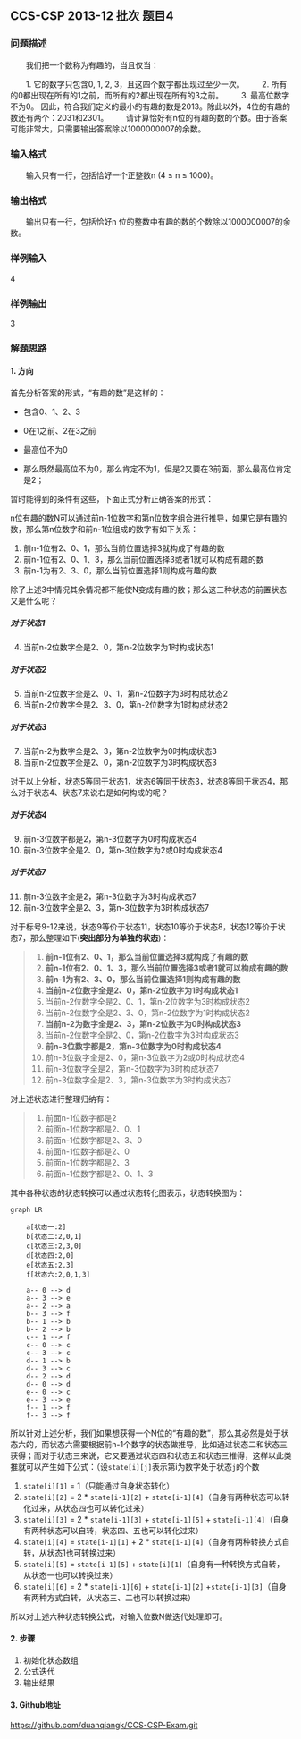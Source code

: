 ## CCS-CSP 2013-12 批次 题目4 

### 问题描述

　　我们把一个数称为有趣的，当且仅当：

  　　1. 它的数字只包含0, 1, 2, 3，且这四个数字都出现过至少一次。
  　　2. 所有的0都出现在所有的1之前，而所有的2都出现在所有的3之前。
  　　3. 最高位数字不为0。
       因此，符合我们定义的最小的有趣的数是2013。除此以外，4位的有趣的数还有两个：2031和2301。
       　　请计算恰好有n位的有趣的数的个数。由于答案可能非常大，只需要输出答案除以1000000007的余数。

### 输入格式

　　输入只有一行，包括恰好一个正整数n (4 ≤ n ≤ 1000)。

### 输出格式

　　输出只有一行，包括恰好n 位的整数中有趣的数的个数除以1000000007的余数。

### 样例输入

4

### 样例输出

3

### 解题思路

#### 1. 方向

首先分析答案的形式，“有趣的数”是这样的：

- 包含0、1、2、3
- 0在1之前、2在3之前
- 最高位不为0

- 那么既然最高位不为0，那么肯定不为1，但是2又要在3前面，那么最高位肯定是2；

暂时能得到的条件有这些，下面正式分析正确答案的形式：

n位有趣的数N可以通过前n-1位数字和第n位数字组合进行推导，如果它是有趣的数，那么第n位数字和前n-1位组成的数字有如下关系：

1. 前n-1位有2、0、1，那么当前位置选择3就构成了有趣的数
2. 前n-1位有2、0、1、3，那么当前位置选择3或者1就可以构成有趣的数
3. 前n-1为有2、3、0，那么当前位置选择1则构成有趣的数

除了上述3中情况其余情况都不能使N变成有趣的数；那么这三种状态的前置状态又是什么呢？

##### 对于状态1

4. 当前n-2位数字全是2、0，第n-2位数字为1时构成状态1

##### 对于状态2

5. 当前n-2位数字全是2、0、1，第n-2位数字为3时构成状态2
6. 当前n-2位数字全是2、3、0，第n-2位数字为1时构成状态2

##### 对于状态3

7. 当前n-2为数字全是2、3，第n-2位数字为0时构成状态3
8. 当前n-2位数字全是2、0，第n-2位数字为3时构成状态3

对于以上分析，状态5等同于状态1，状态6等同于状态3，状态8等同于状态4，那么对于状态4、状态7来说右是如何构成的呢？

##### 对于状态4

9. 前n-3位数字都是2，第n-3位数字为0时构成状态4
10. 前n-3位数字全是2、0，第n-3位数字为2或0时构成状态4

##### 对于状态7

11. 前n-3位数字全是2，第n-3位数字为3时构成状态7
12. 前n-3位数字全是2、3，第n-3位数字为3时构成状态7

对于标号9-12来说，状态9等价于状态11，状态10等价于状态8，状态12等价于状态7，那么整理如下(**突出部分为单独的状态**)：

> 1. **前n-1位有2、0、1，那么当前位置选择3就构成了有趣的数**
> 2. **前n-1位有2、0、1、3，那么当前位置选择3或者1就可以构成有趣的数**
> 3. **前n-1为有2、3、0，那么当前位置选择1则构成有趣的数**
> 4. **当前n-2位数字全是2、0，第n-2位数字为1时构成状态1**
> 5. 当前n-2位数字全是2、0、1，第n-2位数字为3时构成状态2
> 6. 当前n-2位数字全是2、3、0，第n-2位数字为1时构成状态2
> 7. **当前n-2为数字全是2、3，第n-2位数字为0时构成状态3**
> 8. 当前n-2位数字全是2、0，第n-2位数字为3时构成状态3
> 9. **前n-3位数字都是2，第n-3位数字为0时构成状态4**
> 10. 前n-3位数字全是2、0，第n-3位数字为2或0时构成状态4
> 11. 前n-3位数字全是2，第n-3位数字为3时构成状态7
> 12. 前n-3位数字全是2、3，第n-3位数字为3时构成状态7

对上述状态进行整理归纳有：

> 1. 前面n-1位数字都是2
> 2. 前面n-1位数字都是2、0、1
> 3. 前面n-1位数字都是2、3、0
> 4. 前面n-1位数字都是2、0
> 5. 前面n-1位数字都是2、3
> 6. 前面n-1位数字都是2、0、1、3

其中各种状态的状态转换可以通过状态转化图表示，状态转换图为：

```mermaid
graph LR

    a[状态一:2]
    b[状态二:2,0,1]
    c[状态三:2,3,0]
    d[状态四:2,0]
    e[状态五:2,3]
    f[状态六:2,0,1,3]

	a-- 0 --> d
	a-- 3 --> e
	a-- 2 --> a
	b-- 3 --> f
	b-- 1 --> b
	b-- 2 --> b
	c-- 1 --> f
	c-- 0 --> c
	c-- 3 --> c
	d-- 1 --> b
	d-- 3 --> c
	d-- 2 --> d
	d-- 0 --> d
	e-- 0 --> c
	e-- 3 --> e
	f-- 1 --> f
	f-- 3 --> f	
```

所以针对上述分析，我们如果想获得一个N位的“有趣的数”，那么其必然是处于状态六的，而状态六需要根据前n-1个数字的状态做推导，比如通过状态二和状态三获得；而对于状态三来说，它又要通过状态四和状态五和状态三推得，这样以此类推就可以产生如下公式：（设```state[i][j]```表示第i为数字处于状态```j```的个数

1. ```state[i][1]``` = 1（只能通过自身状态转化）
2. ```state[i][2]``` = 2 * ```state[i-1][2]``` + ```state[i-1][4]```（自身有两种状态可以转化过来，从状态四也可以转化过来）
3. ```state[i][3]``` = 2 * ```state[i-1][3]``` + ```state[i-1][5]``` + ```state[i-1][4]```（自身有两种状态可以自转，状态四、五也可以转化过来）
4. ```state[i][4]``` = ```state[i-1][1]``` + 2 * ```state[i-1][4]```（自身有两种转换方式自转，从状态1也可转换过来）
5. ```state[i][5]``` = ```state[i-1][5]``` + ```state[i][1]```（自身有一种转换方式自转，从状态一也可以转换过来）
6. ```state[i][6]``` = 2 * ```state[i-1][6]``` + ```state[i-1][2]``` +```state[i-1][3]```（自身有两种方式自转，从状态三、二也可以转换过来）

所以对上述六种状态转换公式，对输入位数N做迭代处理即可。

#### 2. 步骤

1. 初始化状态数组
2. 公式迭代
3. 输出结果

#### 3. Github地址

https://github.com/duanqiangk/CCS-CSP-Exam.git
